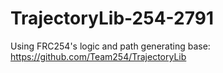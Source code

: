 # TrajectoryLib-254-2791
Using FRC254's logic and path generating base:<br/>
https://github.com/Team254/TrajectoryLib
